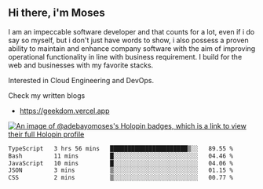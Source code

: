 ## Hi there, i'm Moses

I am an impeccable software developer and that counts for a lot, even if i do say so myself, but i don't just have words to show, i also possess a proven ability to maintain and enhance company software with the aim of improving operational functionality in line with business requirement. I build for the web and businesses with my favorite stacks.

Interested in Cloud Engineering and DevOps.

Check my written blogs
- https://geekdom.vercel.app

[![An image of @adebayomoses's Holopin badges, which is a link to view their full Holopin profile](https://holopin.me/adebayomoses)](https://holopin.io/@adebayomoses)

<!--START_SECTION:waka-->

```txt
TypeScript   3 hrs 56 mins   ██████████████████████▒░░   89.55 %
Bash         11 mins         █░░░░░░░░░░░░░░░░░░░░░░░░   04.46 %
JavaScript   10 mins         █░░░░░░░░░░░░░░░░░░░░░░░░   04.06 %
JSON         3 mins          ▒░░░░░░░░░░░░░░░░░░░░░░░░   01.15 %
CSS          2 mins          ▒░░░░░░░░░░░░░░░░░░░░░░░░   00.77 %
```

<!--END_SECTION:waka-->

